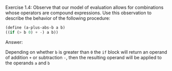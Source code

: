 Exercise 1.4: Observe that our model of evaluation allows
for combinations whose operators are compound expressions. Use this observation to describe the behavior of the
following procedure:

```lisp
(define (a-plus-abs-b a b)
((if (> b 0) + -) a b))
```

Answer: 

Depending on whether `b` is greater than `0` the `if` block will return an operand of addition `+` or subtraction `-`, then the resulting operand will be applied to the operands `a` and `b` 